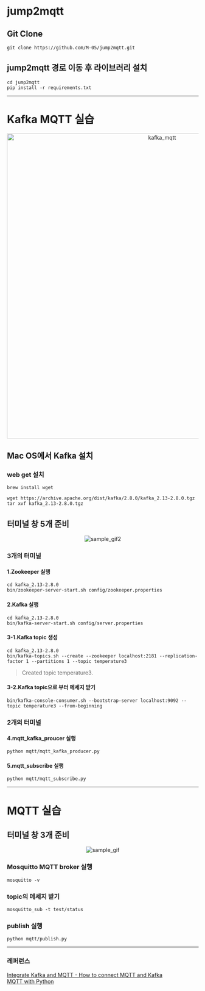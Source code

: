 # jump2mqtt

## Git Clone
```
git clone https://github.com/M-05/jump2mqtt.git
```
## jump2mqtt 경로 이동 후 라이브러리 설치
```
cd jump2mqtt
pip install -r requirements.txt
```

---

# Kafka MQTT 실습
<div align='center'>
  <img width="800" alt="kafka_mqtt" src="https://github.com/M-05/jump2mqtt/assets/103846429/ead800c7-ca11-4c09-bace-212168d74b31">
</div>

## Mac OS에서 Kafka 설치
### web get 설치
```
brew install wget
```
```
wget https://archive.apache.org/dist/kafka/2.8.0/kafka_2.13-2.8.0.tgz
tar xvf kafka_2.13-2.8.0.tgz
```

## 터미널 창 5개 준비
<div align="center">
  <img src=https://github.com/M-05/jump2mqtt/assets/103846429/5f87e4a5-b0fd-4195-b2aa-b91a2f474c04?v=1 alt=sample_gif2>
</div>

### 3개의 터미널
#### 1.Zookeeper 실행
```
cd kafka_2.13-2.8.0
bin/zookeeper-server-start.sh config/zookeeper.properties
```
#### 2.Kafka 실행
```
cd kafka_2.13-2.8.0
bin/kafka-server-start.sh config/server.properties
```
#### 3-1.Kafka topic 생성
```
cd kafka_2.13-2.8.0
bin/kafka-topics.sh --create --zookeeper localhost:2181 --replication-factor 1 --partitions 1 --topic temperature3
```
> Created topic temperature3.
#### 3-2.Kafka topic으로 부터 메세지 받기
```
bin/kafka-console-consumer.sh --bootstrap-server localhost:9092 --topic temperature3 --from-beginning  
```
### 2개의 터미널
#### 4.mqtt_kafka_proucer 실행
```
python mqtt/mqtt_kafka_producer.py
```
#### 5.mqtt_subscribe 실행
```
python mqtt/mqtt_subscribe.py
```

---

# MQTT 실습

## 터미널 창 3개 준비
<div align="center">
  <img src=https://github.com/M-05/jump2mqtt/assets/103846429/7d290465-cbfd-49c6-b9e8-2bd7c40e7d47?v=1 alt=sample_gif>
</div>


### Mosquitto MQTT broker 실행
```
mosquitto -v
```
### topic의 메세지 받기
```
mosquitto_sub -t test/status
```

### publish 실행
```
python mqtt/publish.py 
```

---

### 레퍼런스
[Integrate Kafka and MQTT - How to connect MQTT and Kafka](https://www.youtube.com/watch?v=FDCTQ47oXUg)  
[MQTT with Python](https://www.youtube.com/watch?v=cVB3Sk9nAE8&t=2174s)
